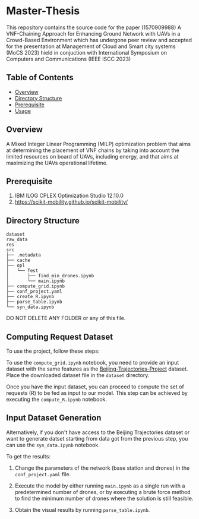 # Master-Thesis
This repository contains the source code for the paper (1570909988) A VNF-Chaining Approach for Enhancing Ground Network with UAVs in a Crowd-Based Environment which has undergone peer review and accepted for the presentation at  Management of Cloud and Smart city systems (MoCS 2023) hield in conjuction with  International Symposium on Computers and Communications (IEEE ISCC 2023)
## Table of Contents

- [Overview](#overview)
- [Directory Structure](#directory-structure)
- [Prerequisite](#directory-structure)
- [Usage](#usage)

## Overview

A Mixed Integer Linear Programming (MILP) optimization problem that aims at determining the placement of VNF chains by taking into account the limited resources on board of UAVs, including energy, and that aims at maximizing the UAVs operational lifetime.

## Prerequisite

1. IBM ILOG CPLEX Optimization Studio 12.10.0
2. https://scikit-mobility.github.io/scikit-mobility/

## Directory Structure

```
dataset
raw_data
res
src
├── .metadata
├── cache
├── opl
│   └── Test
│       ├── find_min_drones.ipynb
│       └── main.ipynb
├── compute_grid.ipynb
├── conf_project.yaml
├── create_R.ipynb
├── parse_table.ipynb
└── syn_data.ipynb
```
DO NOT DELETE ANY FOLDER or any of this file.



## Computing Request Dataset

To use the project, follow these steps:

To use the `compute_grid.ipynb` notebook, you need to provide an input dataset with the same features as the [Beijing-Trajectories-Project](https://github.com/jbremz/Beijing-Trajectories-Project) dataset. Place the downloaded dataset file in the `dataset` directory.

Once you have the input dataset, you can proceed to compute the set of requests (R) to be fed as input to our model. This step can be achieved by executing the `compute_R.ipynb` notebook.

## Input Dataset Generation

Alternatively, if you don't have access to the Beijing Trajectories dataset or want to generate datset starting from data got from the previous step, you can use the `syn_data.ipynb` notebook. 


To get the results:

1. Change the parameters of the network (base station and drones) in the `conf_project.yaml` file.

2. Execute the model by either running `main.ipynb` as a single run with a predetermined number of drones, or by executing a brute force method to find the minimum number of drones where the solution is still feasible.

3. Obtain the visual results by running `parse_table.ipynb`.



